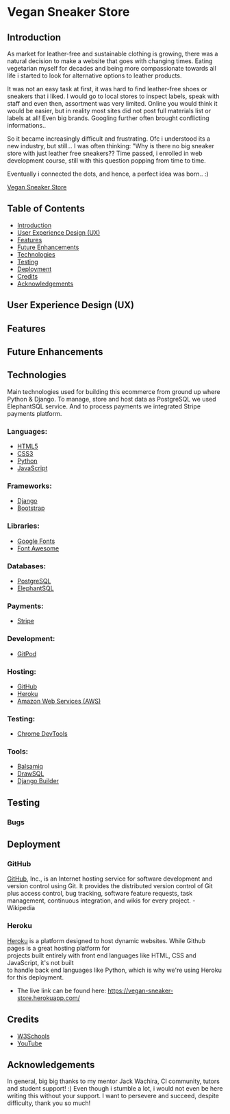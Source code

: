 # Vegan Sneaker Store

## Introduction

As market for leather-free and sustainable clothing is growing, there was a natural decision to make a website that goes with changing times.
Eating vegetarian myself for decades and being more compassionate towards all life i started to look for alternative options to leather products.  

It was not an easy task at first, it was hard to find leather-free shoes or sneakers that i liked. I would go to local stores to inspect labels, speak with staff and even then, assortment was very limited. Online you would think it would be easier, but in reality most sites did not post full materials list or labels at all! Even big brands. Googling further often brought conflicting informations..  

So it became increasingly difficult and frustrating. Ofc i understood its a new industry, but still...
I was often thinking: "Why is there no big sneaker store with just leather free sneakers??
Time passed, i enrolled in web development course, still with this question popping from time to time.  

Eventually i connected the dots, and hence, a perfect idea was born.. :)

[Vegan Sneaker Store](https://vegan-sneaker-store.herokuapp.com/)

## Table of Contents
* [Introduction](#introduction)
* [User Experience Design (UX)](#user-experience-design-ux)
* [Features](#features)
* [Future Enhancements](#future-enhancements)
* [Technologies](#technologies)
* [Testing](#testing)
* [Deployment](#deployment)
* [Credits](#credits)
* [Acknowledgements](#acknowledgements)

## User Experience Design (UX)

## Features

## Future Enhancements

## Technologies

Main technologies used for building this ecommerce from ground up where Python & Django.
To manage, store and host data as PostgreSQL we used ElephantSQL service.
And to process payments we integrated Stripe payments platform.

### Languages:

- [HTML5](https://en.wikipedia.org/wiki/HTML5)
- [CSS3](https://en.wikipedia.org/wiki/CSS)
- [Python](https://www.python.org)
- [JavaScript](https://www.javascript.com)

### Frameworks:

- [Django](https://www.djangoproject.com)
- [Bootstrap](https://getbootstrap.com/)

### Libraries:

- [Google Fonts](https://fonts.google.com)
- [Font Awesome](https://fontawesome.com)

### Databases:

- [PostgreSQL](https://www.postgresql.org)
- [ElephantSQL](https://www.elephantsql.com)

### Payments:

- [Stripe](https://stripe.com)

### Development:

- [GitPod](https://www.gitpod.io)

### Hosting:

- [GitHub](https://github.com)
- [Heroku](https://www.heroku.com)
- [Amazon Web Services (AWS)](https://aws.amazon.com)

### Testing:

- [Chrome DevTools](https://developer.chrome.com/docs/devtools)

### Tools:

- [Balsamiq](https://balsamiq.com)
- [DrawSQL](https://drawsql.app)
- [Django Builder](https://djangobuilder.io)

## Testing

### Bugs

## Deployment

### GitHub

[GitHub](https://github.com/), Inc., is an Internet hosting service for software development and version control using Git. It provides the distributed version control of Git plus access control, bug tracking, software feature requests, task management, continuous integration, and wikis for every project. - Wikipedia

### Heroku

[Heroku](https://www.heroku.com) is a platform designed to host dynamic websites. While Github pages is a great hosting platform for  
projects built entirely with front end languages  like HTML, CSS and JavaScript, it's not built  
to handle back end languages like Python, which  is why we're using Heroku for this deployment.

- The live link can be found here: https://vegan-sneaker-store.herokuapp.com/

## Credits

- [W3Schools](https://www.w3schools.com/)
- [YouTube](https://www.youtube.com/)

## Acknowledgements

In general, big big thanks to my mentor Jack Wachira, CI community, tutors and student support! :)
Even though i stumble a lot, i would not even be here writing this without your support.
I want to persevere and succeed, despite difficulty, thank you so much!